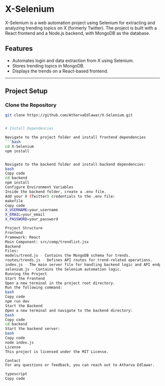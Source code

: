 # X-Selenium

X-Selenium is a web automation project using Selenium for extracting and analyzing trending topics on X (formerly Twitter). The project is built with a React frontend and a Node.js backend, with MongoDB as the database.

## Features

- Automates login and data extraction from X using Selenium.
- Stores trending topics in MongoDB.
- Displays the trends on a React-based frontend.

---

## Project Setup

### Clone the Repository

```bash
git clone https://github.com/AtharvaEdlawar/X-Selenium.git


# Install Dependencies

Navigate to the project folder and install frontend dependencies
```bash
cd X-Selenium
npm install


Navigate to the backend folder and install backend dependencies:
bash
Copy code
cd backend
npm install
Configure Environment Variables
Inside the backend folder, create a .env file.
Add your X (Twitter) credentials to the .env file:
makefile
Copy code
X_USERNAME=your_username
X_EMAIL=your_email
X_PASSWORD=your_password

Project Structure
Frontend
Framework: React
Main Component: src/comp/trendlist.jsx
Backend
Files:
models/trend.js - Contains the MongoDB schema for trends.
routes/trends.js - Defines API routes for trend-related operations.
index.js - The main server file for handling backend logic and API endpoints.
selenium.js - Contains the Selenium automation logic.
Running the Project
Start the Frontend
Open a new terminal in the project root directory.
Run the following command:
bash
Copy code
npm run dev
Start the Backend
Open a new terminal and navigate to the backend directory:
bash
Copy code
cd backend
Start the backend server:
bash
Copy code
node index.js 
License
This project is licensed under the MIT License.

Contact
For any questions or feedback, you can reach out to Atharva Edlawar.

typescript
Copy code